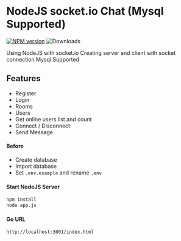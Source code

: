 # NodeJS socket.io Chat (Mysql Supported)
[![NPM version](https://badge.fury.io/js/nodejs_socket.svg)](https://www.npmjs.com/package/socket.io)
![Downloads](https://img.shields.io/npm/dm/nodejs_socket.svg?style=flat)

Using NodeJS with socket.io
Creating server and client with socket connection
Mysql Supported

## Features

- Register
- Login
- Rooms
- Users
- Get online users list and count
- Connect / Disconnect
- Send Message


#### Before
- Create database
- Import database
- Set `.env.example` and rename `.env`

#### Start NodeJS Server

```bash
npm install
node app.js
```

#### Go URL
`http://localhost:3001/index.html`









